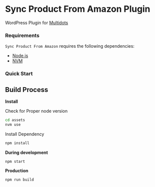 # Sync Product From Amazon Plugin

WordPress Plugin for [Multidots](https://www.multidots.com/)

### Requirements

`Sync Product From Amazon` requires the following dependencies:

-   [Node.js](https://nodejs.org/)
-   [NVM](https://wptraining.md10x.com/lessons/install-nvm/)

### Quick Start

## Build Process

**Install**

Check for Proper node version

```bash
cd assets
nvm use
```

Install Dependency

```bash
npm install
```

**During development**

```bash
npm start
```

**Production**

```bash
npm run build
```
